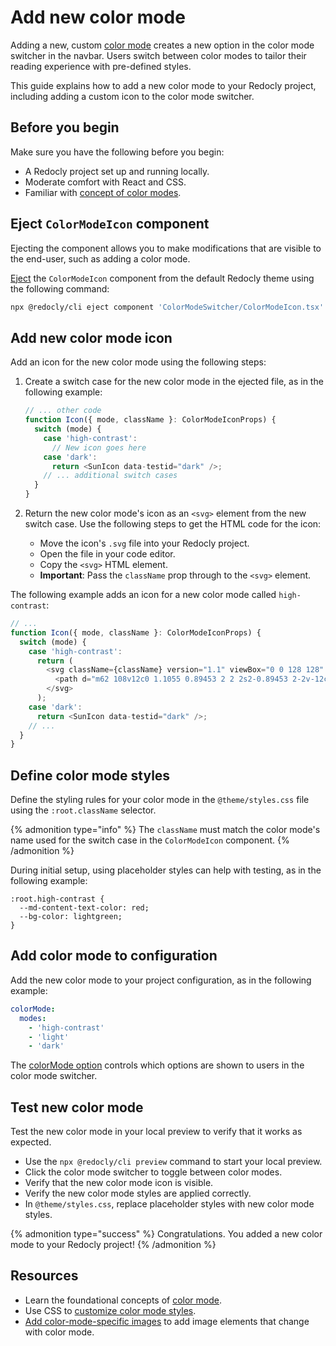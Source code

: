 # Add new color mode

Adding a new, custom [color mode](../../style/concepts/color-mode.md) creates a new option in the color mode switcher in the navbar.
Users switch between color modes to tailor their reading experience with pre-defined styles.

This guide explains how to add a new color mode to your Redocly project, including adding a custom icon to the color mode switcher.

## Before you begin

Make sure you have the following before you begin:

- A Redocly project set up and running locally.
- Moderate comfort with React and CSS.
- Familiar with [concept of color modes](../../style/concepts/color-mode.md).

## Eject `ColorModeIcon` component

Ejecting the component allows you to make modifications that are visible to the end-user, such as adding a color mode.

[Eject](./eject-components/eject-components-using-cli.md) the `ColorModeIcon` component from the default Redocly theme using the following command:

```bash
npx @redocly/cli eject component 'ColorModeSwitcher/ColorModeIcon.tsx'
```

## Add new color mode icon

Add an icon for the new color mode using the following steps:

1. Create a switch case for the new color mode in the ejected file, as in the following example:

    ```javascript {% title="@theme/components/ColorModeSwitcher/ColorModeIcon.tsx" %}
    // ... other code
    function Icon({ mode, className }: ColorModeIconProps) {
      switch (mode) {
        case 'high-contrast':
          // New icon goes here
        case 'dark':
          return <SunIcon data-testid="dark" />;
        // ... additional switch cases
      }
    }
    ```

2. Return the new color mode's icon as an `<svg>` element from the new switch case.
Use the following steps to get the HTML code for the icon:

    - Move the icon's `.svg` file into your Redocly project.
    - Open the file in your code editor.
    - Copy the `<svg>` HTML element.
    - **Important**: Pass the `className` prop through to the `<svg>` element.

The following example adds an icon for a new color mode called `high-contrast`:

```javascript {% title="@theme/components/ColorModeSwitcher/ColorModeIcon.tsx" %}
// ...
function Icon({ mode, className }: ColorModeIconProps) {
  switch (mode) {
    case 'high-contrast':
      return (
        <svg className={className} version="1.1" viewBox="0 0 128 128" xmlns="http://www.w3.org/2000/svg">
          <path d="m62 108v12c0 1.1055 0.89453 2 2 2s2-0.89453 2-2v-12c0-1.1055-0.89453-2-2-2s-2 0.89453-2 2zm43.012-5.8164-8.4844-8.4844c-0.78125-0.78516-2.0469-0.78516-2.8281 0-0.78516 0.78125-0.78516 2.0469 0 2.8281l8.4844 8.4844c0.78125 0.78125 2.0469 0.78125 2.8281 0s0.78125-2.0469 0-2.8281zm-73.539-8.4844-8.4844 8.4844c-0.78125 0.78125-0.78125 2.0469 0 2.8281s2.0469 0.78125 2.8281 0l8.4844-8.4844c0.78516-0.78125 0.78516-2.0469 0-2.8281-0.78125-0.78516-2.0469-0.78516-2.8281 0zm32.527 8.3008c20.973 0 38-17.027 38-38s-17.027-38-38-38-38 17.027-38 38 17.027 38 38 38zm-2-71.945v67.887c-17.836-1.0391-32-15.852-32-33.945s14.164-32.902 32-33.945zm58 31.945h-12c-1.1055 0-2 0.89453-2 2s0.89453 2 2 2h12c1.1055 0 2-0.89453 2-2s-0.89453-2-2-2zm-100 0h-12c-1.1055 0-2 0.89453-2 2s0.89453 2 2 2h12c1.1055 0 2-0.89453 2-2s-0.89453-2-2-2zm82.184-39.012-8.4844 8.4844c-0.78516 0.78125-0.78516 2.0469 0 2.8281 0.78125 0.78516 2.0469 0.78516 2.8281 0l8.4844-8.4844c0.78125-0.78125 0.78125-2.0469 0-2.8281s-2.0469-0.78125-2.8281 0zm-67.883 8.4844-8.4844-8.4844c-0.78125-0.78125-2.0469-0.78125-2.8281 0s-0.78125 2.0469 0 2.8281l8.4844 8.4844c0.78125 0.78516 2.0469 0.78516 2.8281 0 0.78516-0.78125 0.78516-2.0469 0-2.8281zm27.699-23.473v12c0 1.1055 0.89453 2 2 2s2-0.89453 2-2v-12c0-1.1055-0.89453-2-2-2s-2 0.89453-2 2z" fill-rule="evenodd"/>
        </svg>
      );
    case 'dark':
      return <SunIcon data-testid="dark" />;
    // ...
  }
}
```

## Define color mode styles

Define the styling rules for your color mode in the `@theme/styles.css` file using the `:root.className` selector.

{% admonition type="info" %}
  The `className` must match the color mode's name used for the switch case in the `ColorModeIcon` component.
{% /admonition %}

During initial setup, using placeholder styles can help with testing, as in the following example:

```{% title="@theme/styles.css" %}
:root.high-contrast {
  --md-content-text-color: red;
  --bg-color: lightgreen;
}
```

## Add color mode to configuration

Add the new color mode to your project configuration, as in the following example:

```yaml {% title="redocly.yaml" %}
colorMode: 
  modes: 
    - 'high-contrast'
    - 'light'
    - 'dark'
```

The [colorMode option](../../config/color-mode.md) controls which options are shown to users in the color mode switcher.

## Test new color mode

Test the new color mode in your local preview to verify that it works as expected.

- Use the `npx @redocly/cli preview` command to start your local preview.
- Click the color mode switcher to toggle between color modes.
- Verify that the new color mode icon is visible.
- Verify the new color mode styles are applied correctly.
- In `@theme/styles.css`, replace placeholder styles with new color mode styles.

{% admonition type="success" %}
  Congratulations. You added a new color mode to your Redocly project!
{% /admonition %}

## Resources

- Learn the foundational concepts of [color mode](../../style/concepts/color-mode.md).
- Use CSS to [customize color mode styles](../../style/how-to/customize-color-modes.md).
- [Add color-mode-specific images](./color-mode-images.md) to add image elements that change with color mode.
